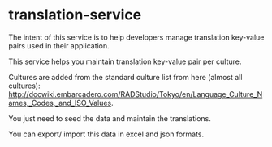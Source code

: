 # translation-service

The intent of this service is to help developers manage translation key-value pairs used in their application. 

This service helps you maintain translation key-value pair per culture. 

Cultures are added from the standard culture list from here (almost all cultures):
http://docwiki.embarcadero.com/RADStudio/Tokyo/en/Language_Culture_Names,_Codes,_and_ISO_Values. 

You just need to seed the data and maintain the translations. 

You can export/ import this data in excel and json formats.
